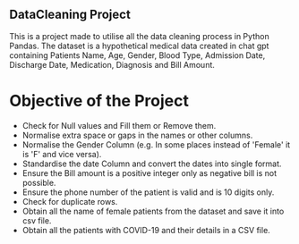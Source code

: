 ## DataCleaning Project
This is a project made to utilise all the data cleaning process in Python Pandas. The dataset is a hypothetical medical data created in chat gpt containing Patients Name, Age, Gender, Blood Type, Admission Date,
Discharge Date, Medication, Diagnosis and Bill Amount.

# Objective of the Project
* Check for Null values and Fill them or Remove them.
* Normalise extra space or gaps in the names or other columns.
* Normalise the Gender Column (e.g. In some places instead of 'Female' it is 'F' and vice versa).
* Standardise the date Column and convert the dates into single format.
* Ensure the Bill amount is a positive integer only as negative bill is not possible.
* Ensure the phone number of the patient is valid and is 10 digits only.
* Check for duplicate rows.
* Obtain all the name of female patients from the dataset and save it into csv file.
* Obtain all the patients with COVID-19 and their details in a CSV file. 

